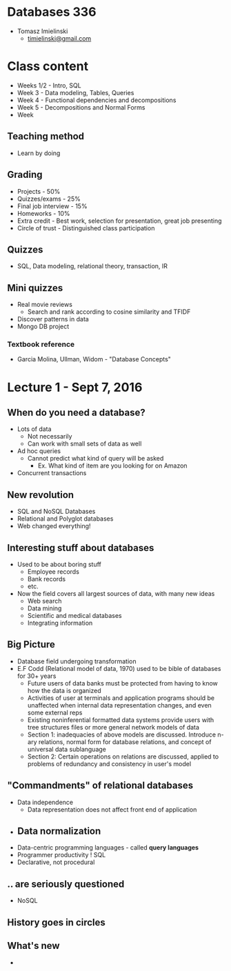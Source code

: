 # Databases 336
- Tomasz Imielinski
  - timielinski@gmail.com

# Class content
- Weeks 1/2 - Intro, SQL
- Week 3 - Data modeling, Tables, Queries
- Week 4 - Functional dependencies and decompositions
- Week 5 - Decompositions and Normal Forms
- Week
## Teaching method
- Learn by doing

## Grading
- Projects - 50%
- Quizzes/exams - 25%
- Final job interview - 15%
- Homeworks - 10%
- Extra credit - Best work, selection for presentation, great job presenting
- Circle of trust - Distinguished class participation

## Quizzes
- SQL, Data modeling, relational theory, transaction, IR

## Mini quizzes
- Real movie reviews
  - Search and rank according to cosine similarity and TFIDF
- Discover patterns in data
- Mongo DB project

### Textbook reference
- Garcia Molina, Ullman, Widom - "Database Concepts"

# Lecture 1 - Sept 7, 2016
## When do you need a database?
- Lots of data
  - Not necessarily
  - Can work with small sets of data as well
- Ad hoc queries
  - Cannot predict what kind of query will be asked
    - Ex. What kind of item are you looking for on Amazon
- Concurrent transactions

## New revolution
- SQL and NoSQL Databases
- Relational and Polyglot databases
- Web changed everything!

## Interesting stuff about databases
- Used to be about boring stuff
  - Employee records
  - Bank records
  - etc.
- Now the field covers all largest sources of data, with many new ideas
  - Web search
  - Data mining
  - Scientific and medical databases
  - Integrating information

## Big Picture
- Database field undergoing transformation
- E.F Codd (Relational model of data, 1970) used to be bible of databases for 30+ years
  - Future users of data banks must be protected from having to know how the data is organized
  - Activities of user at terminals and application programs should be unaffected when internal data representation changes, and even some external reps
  - Existing noninferential formatted data systems provide users with tree structures files or more general network models of data
  - Section 1: inadequacies of above models are discussed. Introduce n-ary relations, normal form for database relations, and concept of universal data sublanguage
  - Section 2: Certain operations on relations are discussed, applied to problems of redundancy and consistency in user's model

## "Commandments" of relational databases
- Data independence
  - Data representation does not affect front end of application
- Data normalization
  -
- Data-centric programming languages - called **query languages**
- Programmer productivity ! SQL
- Declarative, not procedural

## .. are seriously questioned
- NoSQL

## History goes in circles

## What's new
-
